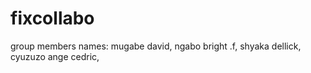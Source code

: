 # fixcollabo
 group members names: 
mugabe david, 
ngabo bright .f, 
shyaka dellick, 
cyuzuzo ange cedric,
